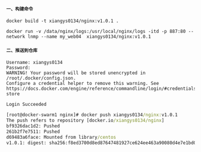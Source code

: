 #### ```一、构建命令```

```docker build -t xiangys0134/nginx:v1.0.1 .```

```docker run -v /data/nginx/logs:/usr/local/nginx/logs -itd -p 887:80 --network lnmp --name my_web04  xiangys0134/nginx:v1.0.1```

#### ```二、推送到仓库```

```shell
Username: xiangys0134
Password: 
WARNING! Your password will be stored unencrypted in /root/.docker/config.json.
Configure a credential helper to remove this warning. See
https://docs.docker.com/engine/reference/commandline/login/#credentials-store

Login Succeeded

```

```cmd
[root@docker-swarm1 nginx]# docker push xiangys0134/nginx:v1.0.1
The push refers to repository [docker.io/xiangys0134/nginx]
bf9326dac1d2: Pushed 
261b2f7e7511: Pushed 
d69483a6face: Mounted from library/centos 
v1.0.1: digest: sha256:f8ed3700d8ed87647481927ce624ee463a90080d4e7e1bd06ddb8e335472bd9f size: 952
```

